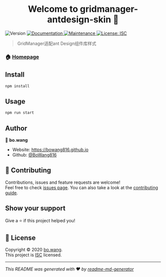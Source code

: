 <h1 align="center">Welcome to gridmanager-antdesign-skin 👋</h1>
<p>
  <img alt="Version" src="https://img.shields.io/badge/version-1.0.0-blue.svg?cacheSeconds=2592000" />
  <a href="https://github.com/BoWang816/GridManager-antDesign-skin#readme" target="_blank">
    <img alt="Documentation" src="https://img.shields.io/badge/documentation-yes-brightgreen.svg" />
  </a>
  <a href="https://github.com/BoWang816/GridManager-antDesign-skin/graphs/commit-activity" target="_blank">
    <img alt="Maintenance" src="https://img.shields.io/badge/Maintained%3F-yes-green.svg" />
  </a>
  <a href="https://github.com/BoWang816/GridManager-antDesign-skin/blob/master/LICENSE" target="_blank">
    <img alt="License: ISC" src="https://img.shields.io/github/license/BoWang816/gridmanager-antdesign-skin" />
  </a>
</p>

> GridManager适配ant Design组件库样式

### 🏠 [Homepage](https://github.com/BoWang816/GridManager-antDesign-skin#readme)

## Install

```sh
npm install
```

## Usage

```sh
npm run start
```

## Author

👤 **bo.wang**

* Website: https://bowang816.github.io
* Github: [@BoWang816](https://github.com/BoWang816)

## 🤝 Contributing

Contributions, issues and feature requests are welcome!<br />Feel free to check [issues page](https://github.com/BoWang816/GridManager-antDesign-skin/issues). You can also take a look at the [contributing guide](https://github.com/BoWang816/GridManager-antDesign-skin/blob/master/CONTRIBUTING.md).

## Show your support

Give a ⭐️ if this project helped you!

## 📝 License

Copyright © 2020 [bo.wang](https://github.com/BoWang816).<br />
This project is [ISC](https://github.com/BoWang816/GridManager-antDesign-skin/blob/master/LICENSE) licensed.

***
_This README was generated with ❤️ by [readme-md-generator](https://github.com/kefranabg/readme-md-generator)_